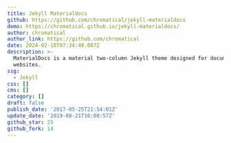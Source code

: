 ```yaml
---
title: Jekyll Materialdocs
github: https://github.com/chromatical/jekyll-materialdocs
demo: https://chromatical.github.io/jekyll-materialdocs/
author: chromatical
author_link: https://github.com/chromatical
date: 2024-02-18T07:34:48.087Z
description: >-
  MaterialDocs is a material two-column Jekyll theme designed for documentation
  websites.
ssg:
  - Jekyll
css: []
cms: []
category: []
draft: false
publish_date: '2017-05-25T21:54:01Z'
update_date: '2019-08-21T16:00:57Z'
github_star: 25
github_fork: 14
---
```

